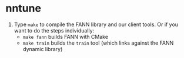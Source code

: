 # nntune

1. Type `make` to compile the FANN library and our client tools. Or if you want to do the steps individually:
    * `make fann` builds FANN with CMake
    * `make train` builds the `train` tool (which links against the FANN dynamic library)
